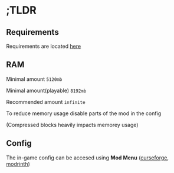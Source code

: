 # ;TLDR

## Requirements
Requirements are located [here](https://github.com/leabastien/ctft-french/wiki)

## RAM
Minimal amount `5120mb`

Minimal amount(playable) `8192mb`

Recommended amount `infinite`



To reduce memory usage disable parts of the mod in the config

(Compressed blocks heavily impacts memorey usage)


## Config
The in-game config can be accesed using **Mod Menu** ([curseforge](https://www.curseforge.com/minecraft/mc-mods/modmenu), [modrinth](https://modrinth.com/mod/modmenu))


